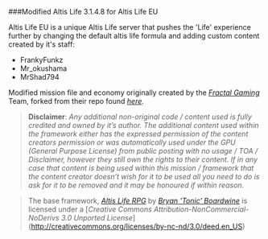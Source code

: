 ###Modified Altis Life 3.1.4.8 for Altis Life EU

Altis Life EU is a unique Altis Life server that pushes the 'Life' experience further by changing the default altis life formula and adding custom content created by it's staff:

 - FrankyFunkz
 - Mr_okushama
 - MrShad794

Modified mission file and economy originally created by the [_Fractal Gaming_](http://fractal-gaming.enjin.com/) Team, forked from their repo found [_here_](https://github.com/okushama/fractal-altis-life).

> __Disclaimer__: _Any additional non-original code / content used is fully credited and owned by it’s author. The additional content used within the framework either has the expressed permission of the content creators permission or was automatically used under the GPU (General Purpose License) from public posting with no usage / TOA / Disclaimer, however they still own the rights to their content. If in any case that content is being used within this mission / framework that the content creator doesn’t wish for it to be used all you need to do is ask for it to be removed and it may be honoured if within reason._

> The base framework, [_Altis Life RPG_](https://github.com/TAWTonic/Altis-Life) by [_Bryan 'Tonic' Boardwine_](https://github.com/TAWTonic/Altis-Life) is licensed under a [_Creative Commons Attribution-NonCommercial-NoDerivs 3.0 Unported License_] (http://creativecommons.org/licenses/by-nc-nd/3.0/deed.en_US)
